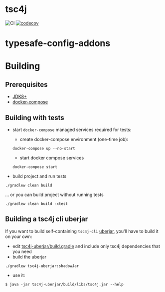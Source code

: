 # tsc4j

![CI](https://github.com/tsc4j/tsc4j/workflows/Java%20CI/badge.svg)
[![codecov](https://codecov.io/gh/tsc4j/tsc4j/branch/main/graph/badge.svg?token=78FQI7NZUE)](https://codecov.io/gh/tsc4j/tsc4j)

# typesafe-config-addons

# Building

## Prerequisites

* [JDK8+](https://dev.java.net/)
* [docker-compose](https://docs.docker.com/compose/install/)

## Building with tests

* start `docker-compose` managed services required for tests:
  * create docker-compose environment (one-time job):
  ```
  docker-compose up --no-start
  ```
  * start docker compose services
  ```
  docker-compose start
  ```

* build project and run tests

```
./gradlew clean build
```

... or you can build project without running tests

```
./gradlew clean build -xtest
```

## Building a tsc4j cli uberjar

If you want to build self-containing `tsc4j-cli` [uberjar], you'll have to build it on your own:

* edit [tsc4j-uberjar/build.gradle](tsc4j-uberjar/build.gradle) and include only tsc4j dependencies that you need
* build the uberjar
```
./gradlew tsc4j-uberjar:shadowJar
```
* use it:
```
$ java -jar tsc4j-uberjar/build/libs/tsc4j.jar --help
```

[uberjar]: https://stackoverflow.com/questions/11947037/what-is-an-uber-jar
